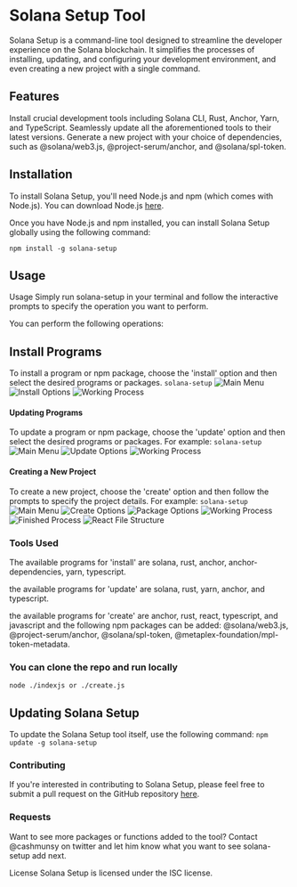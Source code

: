 # Solana Setup Tool
Solana Setup is a command-line tool designed to streamline the developer experience on the Solana blockchain. It simplifies the processes of installing, updating, and configuring your development environment, and even creating a new project with a single command.

## Features
Install crucial development tools including Solana CLI, Rust, Anchor, Yarn, and TypeScript.
Seamlessly update all the aforementioned tools to their latest versions.
Generate a new project with your choice of dependencies, such as @solana/web3.js, @project-serum/anchor, and @solana/spl-token.

## Installation
To install Solana Setup, you'll need Node.js and npm (which comes with Node.js). You can download Node.js [here](https://nodejs.org/en/download/).

Once you have Node.js and npm installed, you can install Solana Setup globally using the following command:

`npm install -g solana-setup`

## Usage
Usage
Simply run solana-setup in your terminal and follow the interactive prompts to specify the operation you want to perform.

You can perform the following operations:

## Install Programs
To install a program or npm package, choose the 'install' option and then select the desired programs or packages.
`solana-setup`
![Main Menu](https://github.com/DegenMunsy/solana-setup/blob/main/1-solsetup-main-menu.png?raw=true)
![Install Options](https://github.com/DegenMunsy/solana-setup/blob/main/1-solsetup-install-menu.png?raw=true)
![Working Process](https://github.com/DegenMunsy/solana-setup/blob/main/1-solsetup-install-menu-2.png?raw=true)

#### Updating Programs
To update a program or npm package, choose the 'update' option and then select the desired programs or packages. For example:
`solana-setup`
![Main Menu](https://github.com/DegenMunsy/solana-setup/blob/main/1-solsetup-main-menu.png?raw=true)
![Update Options](https://github.com/DegenMunsy/solana-setup/blob/main/1-solsetup-update-menu.png?raw=true)
![Working Process](https://github.com/DegenMunsy/solana-setup/blob/main/1-solsetup-update-menu-2.png?raw=true)

#### Creating a New Project
To create a new project, choose the 'create' option and then follow the prompts to specify the project details. For example:
`solana-setup`
![Main Menu](https://github.com/DegenMunsy/solana-setup/blob/main/1-solsetup-main-menu.png?raw=true)
![Create Options](https://github.com/DegenMunsy/solana-setup/blob/main/1-solsetup-create-menu.png?raw=true)
![Package Options](https://github.com/DegenMunsy/solana-setup/blob/main/1-solsetup-create-menu-2.png?raw=true)
![Working Process](https://github.com/DegenMunsy/solana-setup/blob/main/1-solsetup-create-menu-3.png?raw=true)
![Finished Process](https://github.com/DegenMunsy/solana-setup/blob/main/1-solsetup-create-menu-4.png?raw=true)
![React File Structure](https://github.com/DegenMunsy/solana-setup/blob/main/1-solsetup-create-menu-5.png?raw=true)

### Tools Used
The available programs for 'install' are solana, rust, anchor, anchor-dependencies, yarn, typescript.

the available programs for 'update' are solana, rust, yarn, anchor, and typescript.

the available programs for 'create' are anchor, rust, react, typescript, and javascript and the following npm packages can be added: @solana/web3.js, @project-serum/anchor, @solana/spl-token, @metaplex-foundation/mpl-token-metadata.

### You can clone the repo and run locally
`node ./indexjs or ./create.js`

## Updating Solana Setup
To update the Solana Setup tool itself, use the following command:
`npm update -g solana-setup`

### Contributing
If you're interested in contributing to Solana Setup, please feel free to submit a pull request on the GitHub repository [here](https://github.com/DegenMunsy/solana-setup).

### Requests
Want to see more packages or functions added to the tool? Contact @cashmunsy on twitter and let him know what you want to see solana-setup add next.

License
Solana Setup is licensed under the ISC license.